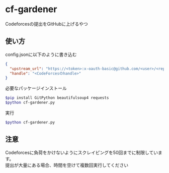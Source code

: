 # cf-gardener

Codeforcesの提出をGitHubに上げるやつ

## 使い方

config.jsonに以下のように書き込む

```json
{
  "upstream_url": "https://<token>:x-oauth-basic@github.com/<user>/<repo>.git",
  "handle": "<CodeForcesのhandle>"
}
```

必要なパッケージインストール

```sh
$pip install GitPython beautifulsoup4 requests
$python cf-gardener.py
```

実行

``` sh
$python cf-gardener.py
```

## 注意

Codeforcesに負荷をかけないようにスクレイピングを50回までに制限しています。  
提出が大量にある場合、時間を空けて複数回実行してください